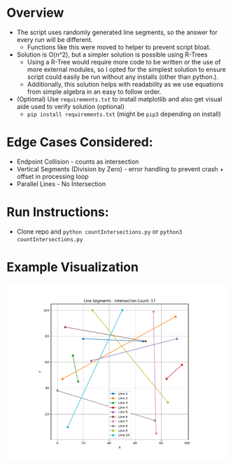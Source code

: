 # Overview
- The script uses randomly generated line segments, so the answer for every run will be different.
    - Functions like this were moved to helper to prevent script bloat.
- Solution is O(n^2), but a simpler solution is possible using R-Trees
    - Using a R-Tree would require more code to be written or the use of more external modules, so I opted for the simplest solution to ensure script could easily be run without any installs (other than python.).
    - Additionally, this solution helps with readability as we use equations from simple algebra in an easy to follow order.
- (Optional) Use `requirements.txt` to install matplotlib and also get visual aide used to verify solution (optional)
    - `pip install requirements.txt` (might be `pip3` depending on install)

# Edge Cases Considered:
- Endpoint Collision - counts as intersection
- Vertical Segments (Division by Zero) - error handling to prevent crash + offset in processing loop
- Parallel Lines - No Intersection

# Run Instructions:
- Clone repo and `python countIntersections.py` or `python3 countIntersections.py`

# Example Visualization
![Alt Text](example.png)
